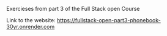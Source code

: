 Exercieses from part 3 of the Full Stack open Course 

Link to the website: 
https://fullstack-open-part3-phonebook-30yr.onrender.com
